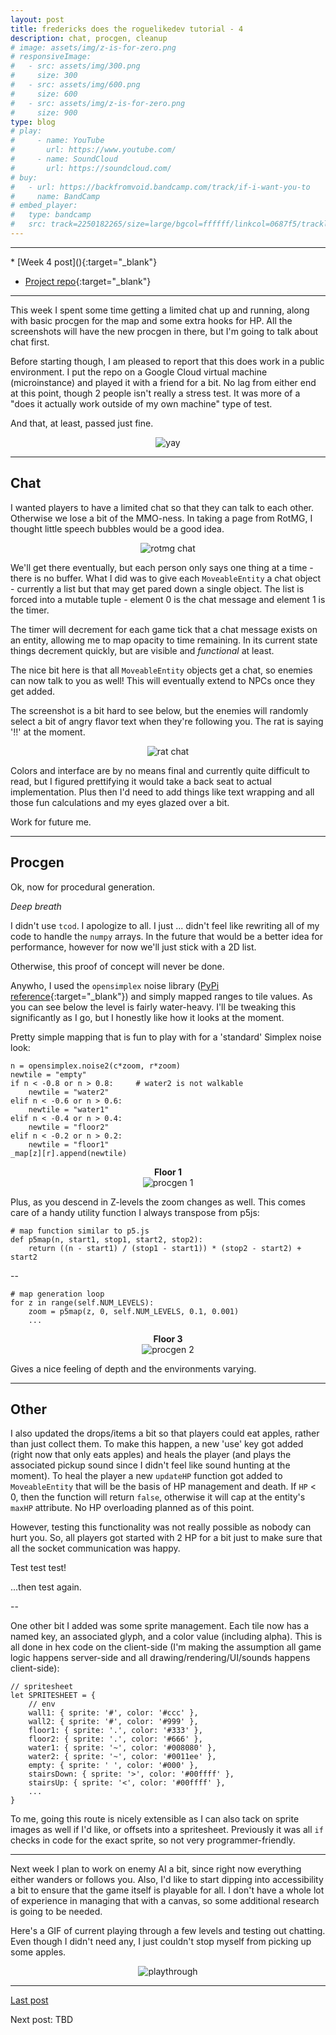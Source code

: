 ```yaml
---
layout: post
title: fredericks does the roguelikedev tutorial - 4
description: chat, procgen, cleanup
# image: assets/img/z-is-for-zero.png
# responsiveImage:
#   - src: assets/img/300.png
#     size: 300
#   - src: assets/img/600.png
#     size: 600
#   - src: assets/img/z-is-for-zero.png
#     size: 900
type: blog
# play:
#     - name: YouTube
#       url: https://www.youtube.com/
#     - name: SoundCloud
#       url: https://soundcloud.com/
# buy:
#   - url: https://backfromvoid.bandcamp.com/track/if-i-want-you-to
#     name: BandCamp
# embed_player:
#   type: bandcamp
#   src: track=2250182265/size=large/bgcol=ffffff/linkcol=0687f5/tracklist=false/artwork=small/transparent=true/
---
```

<hr size="1" />
* [Week 4 post](){:target="_blank"}

* [Project repo](https://github.com/efredericks/RL-MMO){:target="_blank"}

<hr size="1" />

This week I spent some time getting a limited chat up and running, along with basic procgen for the map and some extra hooks for HP.  All the screenshots will have the new procgen in there, but I'm going to talk about chat first.

Before starting though, I am pleased to report that this does work in a public environment.  I put the repo on a Google Cloud virtual machine (microinstance) and played it with a friend for a bit.  No lag from either end at this point, though 2 people isn't really a stress test.  It was more of a "does it actually work outside of my own machine" type of test.

And that, at least, passed just fine.

<div align="center">
  <img src="https://i.imgur.com/LF2TnIl.png" title="yay" alt="yay" />
</div>

---

## Chat

I wanted players to have a limited chat so that they can talk to each other.  Otherwise we lose a bit of the MMO-ness.  In taking a page from RotMG, I thought little speech bubbles would be a good idea. 

<div align="center">
  <img src="https://i.imgur.com/dVeW4gc.png" alt="rotmg chat" title="rotmg chat" />
</div>

We'll get there eventually, but each person only says one thing at a time - there is no buffer.  What I did was to give each `MoveableEntity` a chat object - currently a list but that may get pared down a single object.  The list is forced into a mutable tuple - element 0 is the chat message and element 1 is the timer.

The timer will decrement for each game tick that a chat message exists on an entity, allowing me to map opacity to time remaining.  In its current state things decrement quickly, but are visible and *functional* at least.

The nice bit here is that all `MoveableEntity` objects get a chat, so enemies can now talk to you as well!  This will eventually extend to NPCs once they get added.

The screenshot is a bit hard to see below, but the enemies will randomly select a bit of angry flavor text when they're following you.  The rat is saying '!!' at the moment.

<div align="center">
  <img src="https://i.imgur.com/6hwUJQn.png" alt="rat chat" title="rat chat" />
</div>

Colors and interface are by no means final and currently quite difficult to read, but I figured prettifying it would take a back seat to actual implementation.  Plus then I'd need to add things like text wrapping and all those fun calculations and my eyes glazed over a bit.

Work for future me.

---

## Procgen

Ok, now for procedural generation.

*Deep breath*

I didn't use `tcod`.  I apologize to all.  I just ... didn't feel like rewriting all of my code to handle the `numpy` arrays.  In the future that would be a better idea for performance, however for now we'll just stick with a 2D list.

Otherwise, this proof of concept will never be done.

Anywho, I used the `opensimplex` noise library ([PyPi reference](https://pypi.org/project/opensimplex/){:target="_blank"}) and simply mapped ranges to tile values.  As you can see below the level is fairly water-heavy.  I'll be tweaking this significantly as I go, but I honestly like how it looks at the moment.  

Pretty simple mapping that is fun to play with for a 'standard' Simplex noise look:

```
n = opensimplex.noise2(c*zoom, r*zoom)
newtile = "empty"
if n < -0.8 or n > 0.8:     # water2 is not walkable
    newtile = "water2"
elif n < -0.6 or n > 0.6:
    newtile = "water1"
elif n < -0.4 or n > 0.4:
    newtile = "floor2"
elif n < -0.2 or n > 0.2:
    newtile = "floor1"
_map[z][r].append(newtile)
```

<div align="center">
  <b>Floor 1</b><br />
  <img src="https://i.imgur.com/AQV8rp1.png" alt="procgen 1" title="procgen 1" />
</div>

Plus, as you descend in Z-levels the zoom changes as well.  This comes care of a handy utility function I always transpose from p5js:

```
# map function similar to p5.js
def p5map(n, start1, stop1, start2, stop2): 
    return ((n - start1) / (stop1 - start1)) * (stop2 - start2) + start2
```

--

```
# map generation loop
for z in range(self.NUM_LEVELS):
    zoom = p5map(z, 0, self.NUM_LEVELS, 0.1, 0.001)
    ...
```

<div align="center">
  <b>Floor 3</b><br />
  <img src="https://i.imgur.com/QTz0oiZ.png" alt="procgen 2" title="procgen 2" />
</div>

Gives a nice feeling of depth and the environments varying.  

---

## Other

I also updated the drops/items a bit so that players could eat apples, rather than just collect them.  To make this happen, a new 'use' key got added (right now that only eats apples) and heals the player (and plays the associated pickup sound since I didn't feel like sound hunting at the moment).  To heal the player a new `updateHP` function got added to `MoveableEntity` that will be the basis of HP management and death.  If `HP` < 0, then the function will return `false`, otherwise it will cap at the entity's `maxHP` attribute.  No HP overloading planned as of this point.

However, testing this functionality was not really possible as nobody can hurt you.  So, all players got started with 2 HP for a bit just to make sure that all the socket communication was happy.

Test test test!

...then test again.

--

One other bit I added was some sprite management.  Each tile now has a named key, an associated glyph, and a color value (including alpha).  This is all done in hex code on the client-side (I'm making the assumption all game logic happens server-side and all drawing/rendering/UI/sounds happens client-side):

```
// spritesheet
let SPRITESHEET = {
    // env
    wall1: { sprite: '#', color: '#ccc' },
    wall2: { sprite: '#', color: '#999' },
    floor1: { sprite: '.', color: '#333' },
    floor2: { sprite: '.', color: '#666' },
    water1: { sprite: '~', color: '#008080' },
    water2: { sprite: '~', color: '#0011ee' },
    empty: { sprite: ' ', color: '#000' },
    stairsDown: { sprite: '>', color: '#00ffff' },
    stairsUp: { sprite: '<', color: '#00ffff' },
    ...
}
```

To me, going this route is nicely extensible as I can also tack on sprite images as well if I'd like, or offsets into a spritesheet.  Previously it was all `if` checks in code for the exact sprite, so not very programmer-friendly.

---

Next week I plan to work on enemy AI a bit, since right now everything either wanders or follows you.  Also, I'd like to start dipping into accessibility a bit to ensure that the game itself is playable for all.  I don't have a whole lot of experience in managing that with a canvas, so some additional research is going to be needed.

Here's a GIF of current playing through a few levels and testing out chatting.  Even though I didn't need any, I just couldn't stop myself from picking up some apples.

<div align="center">
  <img src="https://i.imgur.com/ZHLAHK8.gif" alt="playthrough" title="playthrough" />
</div>

---

[Last post](/rldev-3.html)

Next post: TBD
